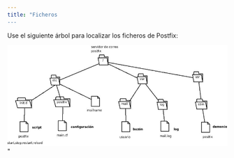 ```yaml
---
title: "Ficheros 
---
```


Use el siguiente árbol para localizar los ficheros de Postfix:

![sistema de ficheros](../img/Ficheros.jpeg "sistema de ficheros")"